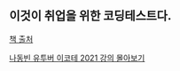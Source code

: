 ## 이것이 취업을 위한 코딩테스트다.

[책 출처](https://www.aladin.co.kr/shop/wproduct.aspx?ItemId=253988104)

[나동빈 유투버 이코테 2021 강의 몰아보기](https://www.youtube.com/watch?v=m-9pAwq1o3w)
